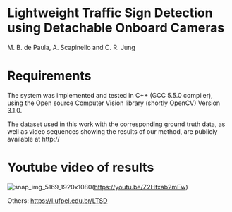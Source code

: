 # Lightweight Traffic Sign Detection using Detachable Onboard Cameras
M. B. de Paula, A. Scapinello and C. R. Jung

# Requirements
The system was implemented and tested in C++ (GCC 5.5.0 compiler), using the Open source Computer Vision library (shortly OpenCV) Version 3.1.0.

The dataset used in this work with the corresponding ground truth data, as well as video sequences showing the results of our method, are publicly available at http:// 

# Youtube video of results
![snap_img_5169_1920x1080](https://user-images.githubusercontent.com/11092747/167136861-a6a4e94f-df88-4180-b009-8a137969db18.png)(https://youtu.be/Z2Htxab2mFw)

Others: https://l.ufpel.edu.br/LTSD
